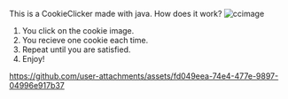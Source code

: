 This is a CookieClicker made with java. How does it work?
![ccimage](https://github.com/user-attachments/assets/2aea0e6e-806b-47c5-96b6-44548c85a263)
1. You click on the cookie image.
2. You recieve one cookie each time.
3. Repeat until you are satisfied.
4. Enjoy!

https://github.com/user-attachments/assets/fd049eea-74e4-477e-9897-04996e917b37
